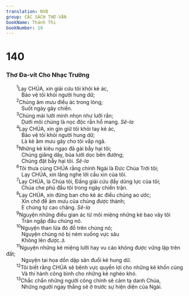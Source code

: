 ```yaml
---
translation: NVB
group: CÁC SÁCH THƠ-VĂN
bookName: Thánh Thi 
bookNumber: 19
---
```


<div class="title"><h1>140</h1><h3>Thơ Đa-vít Cho Nhạc Trưởng </h3></div>
<span class="verse thi_140_1">  <sup>1</sup>Lạy CHÚA, xin giải cứu tôi khỏi kẻ ác, <br/>   Bảo vệ tôi khỏi người hung dữ; <br/></span>
<span class="verse thi_140_2">  <sup>2</sup>Chúng âm mưu điều ác trong lòng; <br/>   Suốt ngày gây chiến. <br/></span>
<span class="verse thi_140_3">  <sup>3</sup>Chúng mài lưỡi mình nhọn như lưỡi rắn; <br/>   Dưới môi chúng là nọc độc rắn hổ mang. <i>Sê-la</i><br/></span>
<span class="verse thi_140_4">  <sup>4</sup>Lạy CHÚA, xin gìn giữ tôi khỏi tay kẻ ác, <br/>   Bảo vệ tôi khỏi người hung dữ; <br/>   Là kẻ âm mưu gây cho tôi vấp ngã. <br/></span>
<span class="verse thi_140_5">  <sup>5</sup>Những kẻ kiêu ngạo đã gài bẫy hại tôi; <br/>   Chúng giăng dây, bủa lưới dọc bên đường; <br/>   Chúng đặt bẫy hại tôi. <i>Sê-la</i><br/></span>
<span class="verse thi_140_6">  <sup>6</sup>Tôi thưa cùng CHÚA rằng chính Ngài là Đức Chúa Trời tôi; <br/>   Lạy CHÚA, xin lắng nghe lời cầu xin của tôi. <br/></span>
<span class="verse thi_140_7">  <sup>7</sup>Lạy CHÚA, là Chúa tôi, Đấng giải cứu đầy dũng lực của tôi; <br/>   Chúa che phủ đầu tôi trong ngày chiến trận. <br/></span>
<span class="verse thi_140_8">  <sup>8</sup>Lạy CHÚA, xin đừng ban cho kẻ ác điều chúng ao ước; <br/>   Xin chớ để âm mưu của chúng được thành; <br/>   E chúng tự cao chăng. <i>Sê-la</i><br/></span>
<span class="verse thi_140_9">  <sup>9</sup>Nguyện những điều gian ác từ môi miệng những kẻ bao vây tôi <br/>   Tràn ngập đầu chúng nó. <br/></span>
<span class="verse thi_140_10">  <sup>10</sup>Nguyện than lửa đỏ đổ trên chúng nó; <br/>   Nguyện chúng nó bị ném xuống vực sâu <br/>   Không lên được.<a data-toggle="tooltip" data-placement="bottom" title="Ctd: Nguyện than đỏ đổ trên chúng, chúng bị bỏ vào lửa, bị ném xuống vực sâu không lên được">⚓</a><br/></span>
<span class="verse thi_140_11">  <sup>11</sup>Nguyện những kẻ miệng lưỡi hay vu cáo không được vững lập trên đất; <br/>   Nguyện tai họa dồn dập săn đuổi kẻ hung dữ. <br/></span>
<span class="verse thi_140_12">  <sup>12</sup>Tôi biết rằng CHÚA sẽ bênh vực quyền lợi cho những kẻ khốn cùng <br/>   Và thi hành công bình cho những kẻ nghèo khó. <br/></span>
<span class="verse thi_140_13">  <sup>13</sup>Chắc chắn những người công chính sẽ cảm tạ danh Chúa, <br/>   Những người ngay thẳng sẽ ở trước sự hiện diện của Ngài. <br/></span>
